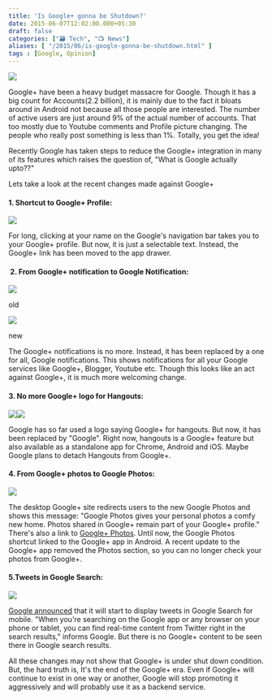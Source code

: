 ```yaml
---
title: 'Is Google+ gonna be Shutdown?'
date: 2015-06-07T12:02:00.000+05:30
draft: false
categories: ["🗃️ Tech", "📺 News"]
aliases: [ "/2015/06/is-google-gonna-be-shutdown.html" ]
tags : [Google, Opinion]
---
```


[![](https://upload.wikimedia.org/wikipedia/commons/thumb/5/5c/Google_plus.svg/1047px-Google_plus.svg.png)](https://upload.wikimedia.org/wikipedia/commons/thumb/5/5c/Google_plus.svg/1047px-Google_plus.svg.png)

  
Google+ have been a heavy budget massacre for Google. Though it has a big count for Accounts(2.2 billion), it is mainly due to the fact it bloats around in Android not because all those people are interested. The number of active users are just around 9% of the actual number of accounts. That too mostly due to Youtube comments and Profile picture changing. The people who really post something is less than 1%. Totally, you get the idea!  
  
Recently Google has taken steps to reduce the Google+ integration in many of its features which raises the question of, "What is Google actually upto??"  
  
Lets take a look at the recent changes made against Google+  
  

#### 1\. Shortcut to Google+ Profile:

[![](https://1.bp.blogspot.com/-ww35eZhtG8g/VXPaens0YjI/AAAAAAAACvk/zxPH9qkqFpw/s1600/Google%252Bremoved.jpg)](https://1.bp.blogspot.com/-ww35eZhtG8g/VXPaens0YjI/AAAAAAAACvk/zxPH9qkqFpw/s1600/Google%252Bremoved.jpg)

For long, clicking at your name on the Google's navigation bar takes you to your Google+ profile. But now, it is just a selectable text. Instead, the Google+ link has been moved to the app drawer.

####  2. From Google+ notification to Google Notification:

[![](https://2.bp.blogspot.com/-ZmyWMfY_Mkk/VTphoEYxqJI/AAAAAAACCaU/6P8h0gLI_dI/s1600/youtube-google-plus-notification.png)](https://2.bp.blogspot.com/-ZmyWMfY_Mkk/VTphoEYxqJI/AAAAAAACCaU/6P8h0gLI_dI/s1600/youtube-google-plus-notification.png)

old

[![](https://4.bp.blogspot.com/-mJhjbJrTew8/VW9m_BghtaI/AAAAAAACD3k/JnGJaX0QoIY/s1600/google-plus-notifications.png)](httpss://images-blogger-opensocial.googleusercontent.com/gadgets/proxy?url=https%3A%2F%2F4.bp.blogspot.com%2F-mJhjbJrTew8%2FVW9m_BghtaI%2FAAAAAAACD3k%2FJnGJaX0QoIY%2Fs1600%2Fgoogle-plus-notifications.png&container=blogger&gadget=a&rewriteMime=image%2F*)

new

  

The Google+ notifications is no more. Instead, it has been replaced by a one for all, Google notifications. This shows notifications for all your Google services like Google+, Blogger, Youtube etc. Though this looks like an act against Google+, it is much more welcoming change.

#### 3\. No more Google+ logo for Hangouts:

[![](https://4.bp.blogspot.com/-Uj0bWuP-fjk/VXIpWpAfDpI/AAAAAAACD5g/Hl9RJpqDces/s1600/hangouts-logo.png)](https://4.bp.blogspot.com/-Uj0bWuP-fjk/VXIpWpAfDpI/AAAAAAACD5g/Hl9RJpqDces/s1600/hangouts-logo.png)[![](https://2.bp.blogspot.com/-YqqlvLFSijg/VXIuY82T8WI/AAAAAAACD5w/N9VY7XhnXMQ/s1600/hangouts-old-logo.png)](https://2.bp.blogspot.com/-YqqlvLFSijg/VXIuY82T8WI/AAAAAAACD5w/N9VY7XhnXMQ/s1600/hangouts-old-logo.png)

Google has so far used a logo saying Google+ for hangouts. But now, it has been replaced by "Google". Right now, hangouts is a Google+ feature but also available as a standalone app for Chrome, Android and iOS. Maybe Google plans to detach Hangouts from Google+.

#### 4\. From Google+ photos to Google Photos:

[![](https://2.bp.blogspot.com/-MsTjL_-zADk/VWyY5gZuUaI/AAAAAAACD24/95U-knqMtQE/s1600/google-plus-photos-redirect.png)](https://2.bp.blogspot.com/-MsTjL_-zADk/VWyY5gZuUaI/AAAAAAACD24/95U-knqMtQE/s1600/google-plus-photos-redirect.png)

The desktop Google+ site redirects users to the new Google Photos and shows this message: "Google Photos gives your personal photos a comfy new home. Photos shared in Google+ remain part of your Google+ profile." There's also a link to [Google+ Photos](httpss://plus.google.com/photos/highlights). Until now, the Google Photos shortcut linked to the Google+ app in Android. A recent update to the Google+ app removed the Photos section, so you can no longer check your photos from Google+.

#### 5.Tweets in Google Search:

[![](https://3.bp.blogspot.com/-cfSJt0-Qb40/VVxVtsb2uxI/AAAAAAACDqY/OjcWDk0CnV8/s1600/malcom-x-twitter.png)](https://3.bp.blogspot.com/-cfSJt0-Qb40/VVxVtsb2uxI/AAAAAAACDqY/OjcWDk0CnV8/s1600/malcom-x-twitter.png)

[Google announced](https://googleblog.blogspot.com/2015/05/tweets-take-flight-in-google-app.html) that it will start to display tweets in Google Search for mobile. "When you're searching on the Google app or any browser on your phone or tablet, you can find real-time content from Twitter right in the search results," informs Google. But there is no Google+ content to be seen there in Google search results.

  

All these changes may not show that Google+ is under shut down condition. But, the hard truth is, It's the end of the Google+ era. Even if Google+ will continue to exist in one way or another, Google will stop promoting it aggressively and will probably use it as a backend service.